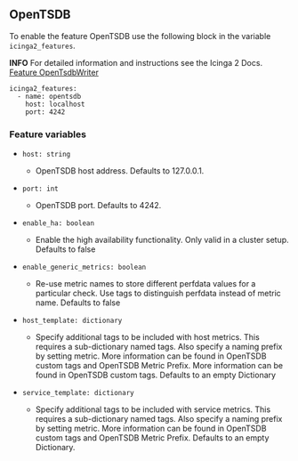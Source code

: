 ## OpenTSDB

To enable the feature OpenTSDB use the following block in the variable `icinga2_features`.

**INFO** For detailed information and instructions see the Icinga 2 Docs. [Feature OpenTsdbWriter](https://icinga.com/docs/icinga-2/latest/doc/09-object-types/#opentsdbwriter)

```
icinga2_features:
  - name: opentsdb
    host: localhost
    port: 4242
```

### Feature variables

* `host: string`
  * OpenTSDB host address. Defaults to 127.0.0.1.

* `port: int`
  * OpenTSDB port. Defaults to 4242.

* `enable_ha: boolean`
  * Enable the high availability functionality. Only valid in a cluster setup. Defaults to false

* `enable_generic_metrics: boolean`
  * Re-use metric names to store different perfdata values for a particular check. Use tags to distinguish perfdata instead of metric name. Defaults to false

* `host_template: dictionary`
  * Specify additional tags to be included with host metrics. This requires a sub-dictionary named tags. Also specify a naming prefix by setting metric. More information can be found in OpenTSDB custom tags and OpenTSDB Metric Prefix. More information can be found in OpenTSDB custom tags. Defaults to an empty Dictionary

* `service_template: dictionary`
  * Specify additional tags to be included with service metrics. This requires a sub-dictionary named tags. Also specify a naming prefix by setting metric. More information can be found in OpenTSDB custom tags and OpenTSDB Metric Prefix. Defaults to an empty Dictionary.

